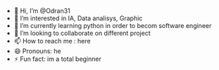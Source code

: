 - 👋 Hi, I’m @Odran31
- 👀 I’m interested in IA, Data analisys, Graphic
- 🌱 I’m currently learning python in order to becom software engineer
- 💞️ I’m looking to collaborate on different project
- 📫 How to reach me : here
- 😄 Pronouns: he
- ⚡ Fun fact: im a total beginner

<!---
Odran31/Odran31 is a ✨ special ✨ repository because its `README.md` (this file) appears on your GitHub profile.
You can click the Preview link to take a look at your changes.
--->

